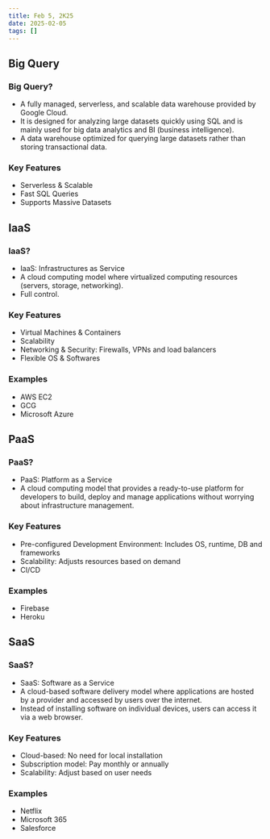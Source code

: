 ```yaml
---
title: Feb 5, 2K25
date: 2025-02-05
tags: []
---
```


## Big Query

### Big Query?

- A fully managed, serverless, and scalable data warehouse provided by Google Cloud.
- It is designed for analyzing large datasets quickly using SQL and is mainly used for big data analytics and BI (business intelligence).
- A data warehouse optimized for querying large datasets rather than storing transactional data.

### Key Features

- Serverless & Scalable
- Fast SQL Queries
- Supports Massive Datasets

## IaaS

### IaaS?

- IaaS: Infrastructures as Service
- A cloud computing model where virtualized computing resources (servers, storage, networking).
- Full control.

### Key Features

- Virtual Machines & Containers
- Scalability
- Networking & Security: Firewalls, VPNs and load balancers
- Flexible OS & Softwares

### Examples

- AWS EC2
- GCG
- Microsoft Azure

## PaaS

### PaaS?

- PaaS: Platform as a Service
- A cloud computing model that provides a ready-to-use platform for developers to build, deploy and manage applications without worrying about infrastructure management.

### Key Features

- Pre-configured Development Environment: Includes OS, runtime, DB and frameworks
- Scalability: Adjusts resources based on demand
- CI/CD

### Examples

- Firebase
- Heroku

## SaaS

### SaaS?

- SaaS: Software as a Service
- A cloud-based software delivery model where applications are hosted by a provider and accessed by users over the internet.
- Instead of installing software on individual devices, users can access it via a web browser.

### Key Features

- Cloud-based: No need for local installation
- Subscription model: Pay monthly or annually
- Scalability: Adjust based on user needs

### Examples

- Netflix
- Microsoft 365
- Salesforce